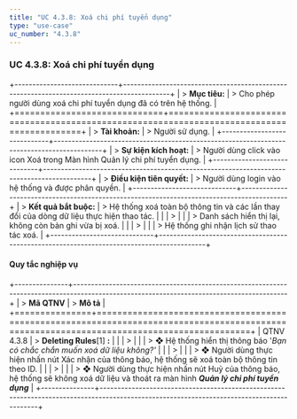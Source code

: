 ```yaml
---
title: "UC 4.3.8: Xoá chi phí tuyển dụng"
type: "use-case"
uc_number: "4.3.8"
---
```


### UC 4.3.8: Xoá chi phí tuyển dụng

+-----------------------------+-------------------------------------------------------------------------------------------+
| > **Mục tiêu:**             | > Cho phép người dùng xoá chi phí tuyển dụng đã có trên hệ thống.                         |
+=============================+===========================================================================================+
| > **Tài khoản:**            | > Người sử dụng.                                                                          |
+-----------------------------+-------------------------------------------------------------------------------------------+
| > **Sự kiện kích hoạt:**    | > Người dùng click vào icon Xoá trong Màn hình Quản lý chi phí tuyển dụng.                |
+-----------------------------+-------------------------------------------------------------------------------------------+
| > **Điều kiện tiên quyết:** | > Người dùng login vào hệ thống và được phân quyền.                                       |
+-----------------------------+-------------------------------------------------------------------------------------------+
| > **Kết quả bắt buộc:**     | > Hệ thống xoá toàn bộ thông tin và các lần thay đổi của dòng dữ liệu thực hiện thao tác. |
|                             | >                                                                                         |
|                             | > Danh sách hiển thị lại, không còn bản ghi vừa bị xoá.                                   |
|                             | >                                                                                         |
|                             | > Hệ thống ghi nhận lịch sử thao tác xoá.                                                 |
+-----------------------------+-------------------------------------------------------------------------------------------+

####  Quy tắc nghiệp vụ

+---------------+------------------------------------------------------------------------------------------------------------------------------------------+
| > **Mã QTNV** | > **Mô tả**                                                                                                                              |
+===============+==========================================================================================================================================+
| QTNV 4.3.8    | > **Deleting Rules**\[1\] **:**                                                                                                          |
|               | >                                                                                                                                        |
|               | > ❖ Hệ thống hiển thị thông báo '*Bạn có chắc chắn muốn xoá dữ liệu không?'*                                                             |
|               | >                                                                                                                                        |
|               | > ❖ Người dùng thực hiện nhấn nút Xác nhận của thông báo, hệ thống sẽ xoá toàn bộ thông tin theo ID.                                     |
|               | >                                                                                                                                        |
|               | > ❖ Người dùng thực hiện nhấn nút Huỷ của thông báo, hệ thống sẽ không xoá dữ liệu và thoát ra màn hình ***Quản lý chi phí tuyển dụng*** |
+---------------+------------------------------------------------------------------------------------------------------------------------------------------+
